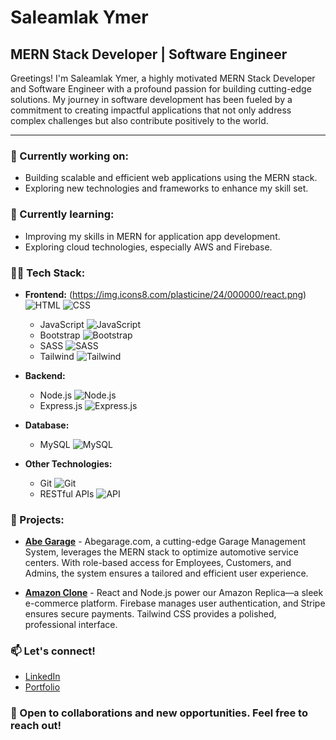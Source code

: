 # Saleamlak Ymer

## MERN Stack Developer | Software Engineer

Greetings! I'm Saleamlak Ymer, a highly motivated MERN Stack Developer and Software Engineer with a profound passion for building cutting-edge solutions. My journey in software development has been fueled by a commitment to creating impactful applications that not only address complex challenges but also contribute positively to the world.

---

### 🔭 Currently working on:
- Building scalable and efficient web applications using the MERN stack.
- Exploring new technologies and frameworks to enhance my skill set.

### 🌱 Currently learning:
- Improving my skills in MERN for application app development.
- Exploring cloud technologies, especially AWS and Firebase.

### 👨‍💻 Tech Stack:
- **Frontend:** 
(https://img.icons8.com/plasticine/24/000000/react.png)
  ![HTML](https://img.icons8.com/color/24/000000/html-5.png)
 ![CSS](https://img.icons8.com/color/24/000000/css3.png)
  - JavaScript ![JavaScript](https://img.icons8.com/color/24/000000/javascript.png)
  - Bootstrap ![Bootstrap](https://img.icons8.com/color/24/000000/bootstrap.png)
  - SASS ![SASS](https://img.icons8.com/color/24/000000/sass.png)
  - Tailwind ![Tailwind](https://img.icons8.com/color/24/000000/tailwind-css.png)
  
- **Backend:** 
  - Node.js ![Node.js](https://img.icons8.com/color/24/000000/nodejs.png)
  - Express.js ![Express.js](https://img.icons8.com/ios/24/000000/express.png)
  
- **Database:** 
  - MySQL ![MySQL](https://img.icons8.com/ios/24/000000/mysql-logo.png)
  
- **Other Technologies:** 
  - Git ![Git](https://img.icons8.com/color/24/000000/git.png)
  - RESTful APIs ![API](https://img.icons8.com/fluent/24/000000/api-settings.png)

### 🚀 Projects:
- **[Abe Garage](https://www.abegarageexpress.com)** - Abegarage.com, a cutting-edge Garage Management System, leverages the MERN stack to optimize automotive service centers. With role-based access for Employees, Customers, and Admins, the system ensures a tailored and efficient user experience.
  
- **[Amazon Clone](https://fifth-base-398400.web.app/)** - React and Node.js power our Amazon Replica—a sleek e-commerce platform. Firebase manages user authentication, and Stripe ensures secure payments. Tailwind CSS provides a polished, professional interface.

### 📫 Let's connect!
- [LinkedIn](https://www.linkedin.com/in/saleamlakendrias/)
- [Portfolio](https://saleamlakendrias.com/)

### 🤝 Open to collaborations and new opportunities. Feel free to reach out!

